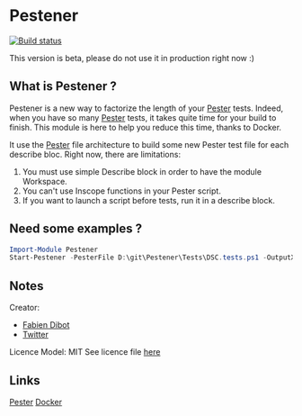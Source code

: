 # Pestener

[![Build status](https://ci.appveyor.com/api/projects/status/tjpan8uo5jpe61vn?svg=true)](https://ci.appveyor.com/project/fabiendibot/Pestener)

This version is beta, please do not use it in production right now :)

## What is Pestener ?

Pestener is a new way to factorize the length of your [Pester](https://github.com/Pester) tests.
Indeed, when you have so many [Pester](https://github.com/Pester) tests, it takes quite time for your build to finish.
This module is here to help you reduce this time, thanks to Docker.

It use the [Pester](https://github.com/Pester) file architecture to build some new Pester test file for each describe bloc.
Right now, there are limitations:

1. You must use simple Describe block in order to have the module Workspace.
2. You can't use Inscope functions in your Pester script.
3. If you want to launch a script before tests, run it in a describe block.

## Need some examples ?
```Powershell
Import-Module Pestener
Start-Pestener -PesterFile D:\git\Pestener\Tests\DSC.tests.ps1 -OutputXML -Workspace D:\Git\Pestener -testPath D:\temp -DockerFile D:\Git\Pestener -Maintener "Fabien Dibot" -MaintenerMail "fdibot@pwrshell.net"
```

## Notes
Creator: 
* [Fabien Dibot](https://pwrshell.net) 
* [Twitter](https://twitter.com/fdibot)

Licence Model: MIT See licence file [here](https://github.com/fabiendibot/Pestener/LICENCE)

## Links
[Pester](https://github.com/Pester)
[Docker](https://github.com/Docker)
